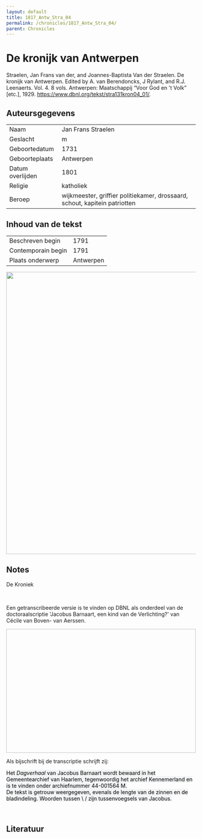```yaml
---
layout: default
title: 1817_Antw_Stra_04
permalink: /chronicles/1817_Antw_Stra_04/
parent: Chronicles
--- 
```



# De kronijk van Antwerpen 

Straelen, Jan Frans van der, and Joannes-Baptista Van der Straelen. De kronijk van Antwerpen. Edited by A. van Berendoncks, J Rylant, and R.J. Leenaerts. Vol. 4. 8 vols. Antwerpen: Maatschappij “Voor God en 't Volk” [etc.], 1929. https://www.dbnl.org/tekst/stra131kron04_01/. 

## Auteursgegevens 

| | | 
| --------------- | --------------- | 
| Naam | Jan Frans Straelen | 
| Geslacht | m | 
 | Geboortedatum | 1731 | 
| Geboorteplaats | Antwerpen | 
| Datum overlijden | 1801 | 
| Religie | katholiek | 
| Beroep | wijkmeester, griffier politiekamer, drossaard, schout, kapitein patriotten | 

## Inhoud van de tekst 

| | | 
| --------------- | --------------- | 
| Beschreven begin | 1791 | 
| Contemporain begin | 1791 | 
| Plaats onderwerp | Antwerpen | 

[<img src="..\..\barplots_chronicles\1817_Antw_Stra_04.jpg" width="750"/>](..\..\barplots_chronicles\1817_Antw_Stra_04.jpg) 

## Notes 

<div data-schema-version="8"><p>De Kroniek</p>
<p>&nbsp;</p>
<p>Een getranscribeerde versie is te vinden op DBNL als onderdeel van de doctoraalscriptie 'Jacobus Barnaart, een kind van de Verlichting?' van Cécile van Boven- van Aerssen.</p>
<p><img alt="" data-attachment-key="XMKBAG3I" width="606" height="329"></p>
<p>Als bijschrift bij de transcriptie schrijft zij:</p>
<p><span style="color: #000000"><span style="background-color: #f3f4f5">Het&nbsp;</span></span><em><span style="color: #000000"><span style="background-color: #f3f4f5">Dagverhaal</span></span></em><span style="color: #000000"><span style="background-color: #f3f4f5">&nbsp;van Jacobus Barnaart wordt bewaard in het Gemeentearchief van Haarlem, tegenwoordig het archief Kennemerland en is te vinden onder archiefnummer 44-001564 M.<br>De tekst is getrouw weergegeven, evenals de lengte van de zinnen en de bladindeling. Woorden tussen \ / zijn tussenvoegsels van Jacobus.</span></span></p>
<p>&nbsp;</p>
</div> 

## Literatuur 


